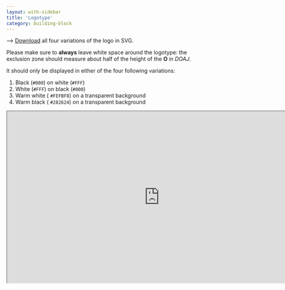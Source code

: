 ```yaml
---
layout: with-sidebar
title: 'Logotype'
category: building-block
---
```


⟶ [Download](../img/blocks/doaj-logotype.zip) all four variations of the logo in SVG.

Please make sure to **always** leave white space around the logotype: the exclusion zone should measure about half of the height of the **O** in _DOAJ_.

It should only be displayed in either of the four following variations:

1. Black (`#000`) on white (`#FFF`)
2. White (`#FFF`) on black (`#000`)
3. Warm white (<span data-feather="droplet" class="white-fill"></span> `#FEFBF8`) on a transparent background
4. Warm black (<span data-feather="droplet" class="black-fill"></span> `#282624`) on a transparent background

<iframe width="800" height="450" src="https://www.figma.com/embed?embed_host=share&url=https%3A%2F%2Fwww.figma.com%2Ffile%2FCLkv5unlaRSU5YABUNqN1v%2FBuilding-blocks%3Fnode-id%3D1152%253A6" allowfullscreen></iframe>
